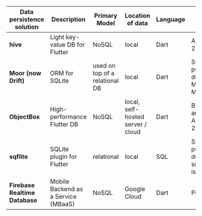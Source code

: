 | Data persistence solution | Description | Primary Model | Location of data | Language | License |
| ------------- | ------------- | ------------- | ------------- | ------------- | ------------- |
| **hive** | Light key-value DB for Flutter | NoSQL | local | Dart | Apache 2.0 |
| **Moor (now Drift)** | ORM for SQLite | used on top of a relational DB | local | Dart | SQLite is public domain, Moor lib is MIT |
| **ObjectBox** | High-performance Flutter DB | NoSQL | local, self-hosted server / cloud | Dart | Bindings are Apache 2.0 |
| **sqflite** | SQLite plugin for Flutter | relational | local | SQL | SQLite is public domain, sqflite lib is MIT
| **Firebase Realtime Database** | Mobile Backend as a Service (MBaaS) | NoSQL | Google Cloud | Dart | Proprietary |
